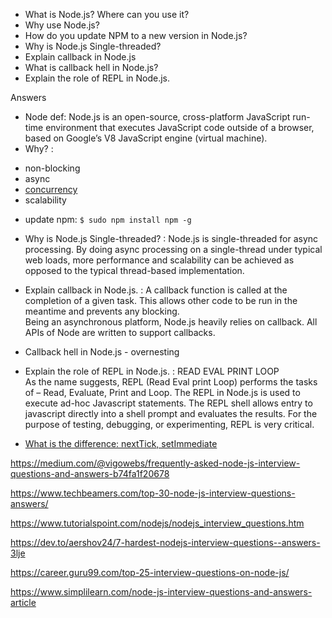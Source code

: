 - What is Node.js? Where can you use it?
- Why use Node.js?
- How do you update NPM to a new version in Node.js?
- Why is Node.js Single-threaded?
- Explain callback in Node.js
- What is callback hell in Node.js?
- Explain the role of REPL in Node.js.

Answers
- Node def: Node.js is an open-source, cross-platform JavaScript run-time environment that executes JavaScript code outside of a browser, based on Google’s V8 JavaScript engine (virtual machine). 
- Why? : 
 * non-blocking
 * async
 * [concurrency](https://medium.com/platformer-blog/node-js-concurrency-with-async-await-and-promises-b4c4ae8f4510)
 * scalability
- update npm: `$ sudo npm install npm -g`
- Why is Node.js Single-threaded? : 
Node.js is single-threaded for async processing. 
By doing async processing on a single-thread under typical web loads, 
more performance and scalability can be achieved as opposed to the typical thread-based implementation. 
- Explain callback in Node.js. :
A callback function is called at the completion of a given task. 
This allows other code to be run in the meantime and prevents any blocking.  
Being an asynchronous platform, Node.js heavily relies on callback. 
All APIs of Node are written to support callbacks. 
- Callback hell in Node.js - overnesting
- Explain the role of REPL in Node.js. : READ EVAL PRINT LOOP  
As the name suggests, REPL (Read Eval print Loop) performs the tasks of – Read, Evaluate, Print and Loop. The REPL in Node.js is used to execute ad-hoc Javascript statements. The REPL shell allows entry to javascript directly into a shell prompt and evaluates the results. For the purpose of testing, debugging, or experimenting, REPL is very critical.  

- [What is the difference: nextTick, setImmediate](https://stackoverflow.com/questions/17502948/nexttick-vs-setimmediate-visual-explanation/38742776)

https://medium.com/@vigowebs/frequently-asked-node-js-interview-questions-and-answers-b74fa1f20678

https://www.techbeamers.com/top-30-node-js-interview-questions-answers/

https://www.tutorialspoint.com/nodejs/nodejs_interview_questions.htm

https://dev.to/aershov24/7-hardest-nodejs-interview-questions--answers-3lje

https://career.guru99.com/top-25-interview-questions-on-node-js/

https://www.simplilearn.com/node-js-interview-questions-and-answers-article

